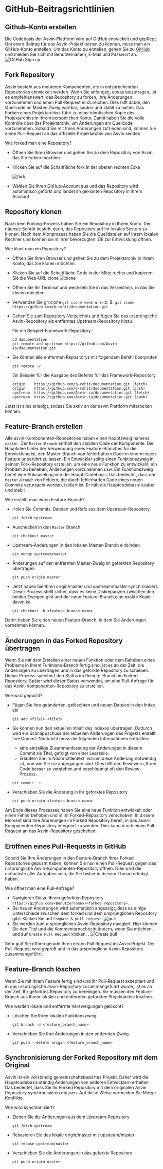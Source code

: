 # GitHub-Beitragsrichtlinien

## Github-Konto erstellen

Die Codebasis der Asvin-Plattform wird auf GitHub entwickelt und gepflegt. Um einen Beitrag für das 
Asvin-Projekt leisten zu können, muss man ein GitHub-Konto erstellen. Um das Konto zu erstellen, gehen 
Sie zu [GitHub](https://github.com/) und melden Sie sich mit Benutzernamen, E-Mail und Passwort an.
![GitHub Sign up](signup.jpg)

## Fork Repository

Asvin besteht aus mehreren Komponenten, die in entsprechenden Repositories entwickelt werden. Wenn 
Sie anfangen, etwas beizutragen, ist es empfehlenswert, das Repository zu forken, Ihre Änderungen 
vorzunehmen und einen Pull-Request einzureichen. Dies hilft dabei, den Quellcode im Master-Zweig wartbar, 
sauber und stabil zu halten. Das Forken eines Projektarchivs führt zu einer identischen Kopie des Projektarchivs 
in Ihrem persönlichen Konto. Damit haben Sie die volle Kontrolle über das Projektarchiv, um Änderungen am 
Quellcode vorzunehmen. Sobald Sie mit Ihren Änderungen zufrieden sind, können Sie einen Pull-Request an das 
offizielle Projektarchiv von Asvin senden.


Wie forked man eine Repository?

-	Öffnen Sie Ihren Browser und gehen Sie zu dem Repository von Asvin, das Sie forken möchten
- Klicken Sie auf die Schaltfläche fork in der oberen rechten Ecke

  ![fork](fork.jpg)

- Wählen Sie Ihren GitHub-Account aus und das Repository wird automatisch geforkt und landet im geklonten Repository in Ihrem Account

## Repository klonen 

Nach dem Forking-Prozess haben Sie ein Repository in Ihrem Konto. Der nächste Schritt besteht darin, 
das Repository auf Ihr lokales System zu klonen. Nach dem Klonprozess haben Sie die Quelldateien auf 
Ihrem lokalen Rechner und können sie in Ihrer bevorzugten IDE zur Entwicklung öffnen.

Wie klont man ein Repository?

- Öffnen Sie Ihren Browser und gehen Sie zu dem Projektarchiv in Ihrem Konto, das Sie klonen möchten.
- Klicken Sie auf die Schaltfläche Code in der Mitte rechts und kopieren Sie die Web-URL clone
  ![clone](clone.jpg)
- Öffnen Sie Ihr Terminal und wechseln Sie in das Verzeichnis, in das Sie klonen möchten
- Verwenden Sie git clone `git clone <web-url>` z. B. `git clone https://github.com/b-rohit/documentation.git`
- Gehen Sie zum Repository-Verzeichnis und fügen Sie das ursprüngliche Asvin-Repository als entferntes Upstream-Repository hinzu

  Für ein Beispiel-Framework-Repository:

  ```
  cd documentation
  git remote add upstream https://github.com/Asvin-io/documentation.git
  ```

- Sie können alle entfernten Repositorys mit folgendem Befehl überprüfen

  ```
  git remote -v
  ```

  Ein Beispiel für die Ausgabe des Befehls für das Framework-Repository

  ```
  origin	https://github.com/b-rohit/documentation.git (fetch)
  origin	https://github.com/b-rohit/documentation.git (push)
  upstream	https://github.com/Asvin-io/documentation.git (fetch)
  upstream	https://github.com/Asvin-io/documentation.git (push)

  ```

Jetzt ist alles erledigt, sodass Sie aktiv an der asvin Plattform mitarbeiten können. 
## Feature-Branch erstellen

Alle asvin-Komponenten-Repositories haben einen Hauptzweig namens `master`. Der `Master-Branch` enthält 
den stabilen Code der Komponente. Die Hauptidee hinter der Verwendung eines Feature-Branches für die 
Entwicklung ist, den Master-Branch von fehlerhaftem Code in einem neuen Feature unberührt zu lassen. 
Ein Entwickler sollte einen Funktionszweig in seinem Fork-Repository erstellen, um eine neue Funktion 
zu entwickeln, ein Problem zu beheben, Änderungen vorzunehmen usw. Ein Funktionszweig bietet eine Abkapselung 
von der Haupt-Codebasis. Das bedeutet, dass der `Master-Branch` von Fehlern, die durch fehlerhaften Code eines 
neuen Commits verursacht werden, isoliert ist. Er hält die Hauptcodebasis sauber und stabil.

Wie erstellt man einen Feature-Branch?

- Holen Sie Commits, Dateien und Refs aus dem Upstream-Repository
  ```
  git fetch upstream
  ```
- Auschecken in den `Master` Branch
  ```
  git checkout master
  ```
- Upstream-Änderungen in den lokalen Master-Branch einbinden
  ```
  git merge upstream/master
  ```
- Änderungen auf den entfernten Master-Zweig im geforkten Repository übertragen
  ```
  git push origin master
  ```
- Jetzt haben Sie Ihren origin/master und upstream/master synchronisiert. Dieser Prozess stellt sicher, 
  dass es keine Diskrepanzen  zwischen den beiden Zweigen gibt und der neue Feature-Branch eine exakte Kopie davon ist.
  ```
  git checkout -b <feature_branch_name>
  ```

Damit haben Sie einen neuen Feature-Branch, in dem Sie Änderungen vornehmen können.
## Änderungen in das Forked Repository übertragen

Wenn Sie mit dem Erstellen einer neuen Funktion oder dem Beheben eines Problems in Ihrem 
Funktions-Branch fertig sind, ist es an der Zeit, die Änderungen zu übertragen und in das 
geforkte Repository zu schieben. Dieser Prozess speichert den Status im Remote-Branch im 
Forked Repository. Später wird dieser Status verwendet, um eine Pull-Anfrage für das 
Asvin-Komponenten-Repository zu erstellen.

Wie wird gepusht?

- Fügen Sie Ihre geänderten, gelöschten und neuen Dateien in den Index ein
  ```
  git add <file1> <file2>
  ```

- Sie können nun den aktuellen Inhalt des Indexes übertragen. Dadurch wird ein Schnappschuss der 
  aktuellen Änderungen des Projekts erstellt. Ihre Commit-Nachricht muss die folgenden Informationen enthalten:
  - eine einzeilige Zusammenfassung der Änderungen in diesem Commit als Titel, 	gefolgt von einer Leerzeile
  - Erläutern Sie im Nachrichtentext, warum diese Änderung notwendig ist, und wie Sie sie angegangen sind. Dies hilft den Reviewern, Ihren Code besser zu verstehen und beschleunigt oft den Review-Prozess.

  ```
  git commit -s
  ```
- Verschieben Sie die Änderung in Ihr geforktes Repository

  ```
  git push origin <feature_branch_name>
  ```

Am Ende dieses Prozesses haben Sie eine neue Funktion entwickelt oder einen Fehler behoben 
und in Ihr Forked-Repository verschoben. In diesem Moment sind Ihre Änderungen im Forked 
Repository bereit, in das asvin-Komponenten-Repository integriert zu werden. Dies kann durch 
einen Pull-Request an das Asvin-Repository geschehen.

## Eröffnen eines Pull-Requests in GitHub

Sobald Sie Ihre Änderungen in den Feature-Branch Ihres Forked Repositories gepusht haben, 
können Sie nun einen Pull-Request gegen das ursprüngliche Asvin-Komponenten-Repository öffnen. 
Dies wird die einfachste aller Aufgaben sein, die Sie bisher in diesem Thread erledigt haben.


Wie öffnet man eine Pull-Anfrage?

-	Navigieren Sie zu Ihrem geforkten Repository `https://github.com/<Benutzername>/<forked_repository>`.
-	Bei neuen Änderungen wird automatisch angezeigt, dass es einige Unterschiede zwischen dem forked und 
  dem ursprünglichen Repository gibt. Klicken Sie auf `Compare & pull request`. 
  ![pull](pull.jpg)
- Sie werden zum ursprünglichen Asvin-Repository navigiert. Hier können Sie den Titel und die Kommentarnachricht 
  ändern, wenn Sie möchten, und auf `Create Pull Request` klicken. .
  ![Create pull](open-pull.jpg)

Sehr gut! Sie öffnen gerade Ihren ersten Pull Request im Asvin Projekt. Der Pull-Request wird geprüft und in das ursprüngliche Asvin-Repository zusammengeführt.

## Feature-Branch löschen

Wenn Sie mit Ihrem Feature fertig sind und Ihr Pull-Request akzeptiert und in das ursprüngliche 
asvin-Repository zusammengeführt wurde, ist es an der Zeit, Ihr geforktes Repository zu bereinigen. 
Sie müssen den Feature-Branch aus Ihrem lokalen und entfernten geforkten Projektarchiv löschen.

Wie werden lokale und entfernte Verzweigungen gelöscht?

- Löschen Sie Ihren lokalen Funktionszweig

  ```
  git branch -d <feature_branch_name>
  ```

- Verschieben Sie Ihre Änderungen in den entfernten Zweig

  ```
  git push --delete origin <feature_branch_name>
  ```

## Synchronisierung der Forked Repository mit dem Original

Asvin ist ein vollständig gemeinschaftsbasiertes Projekt. Daher wird die Hauptcodebasis ständig Änderungen von anderen Entwicklern erhalten. Das bedeutet, dass Sie Ihr Forked Repository mit dem originalen Asvin Repository synchronisieren müssen. Auf diese Weise vermeiden Sie Merge-Konflikte.

Wie wird synchronisiert?

- Ziehen Sie die Änderungen aus dem Upstream-Repository
  ```
  git fetch upstream
  ```
- Rebasieren Sie das lokale origin/master mit upstream/master
  ```
  git rebase upstream/master
  ```
- Verschieben Sie die Änderungen in das geforkte Repository
  ```
  git push origin master
  ```
